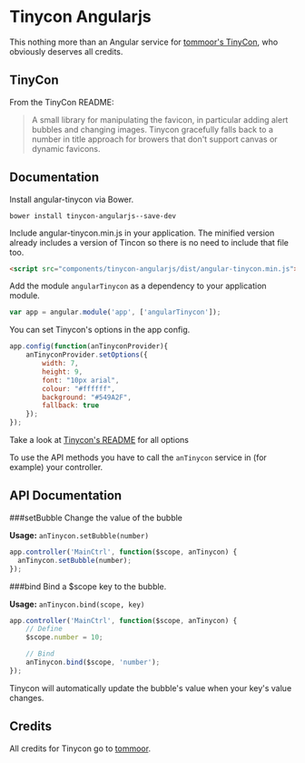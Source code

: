 # Tinycon Angularjs
This nothing more than an Angular service for [tommoor's TinyCon](https://github.com/tommoor/tinycon), who obviously deserves all credits. 


## TinyCon
From the TinyCon README:

>A small library for manipulating the favicon, in particular adding alert bubbles and changing images. Tinycon gracefully falls back to a number in title approach for browers that don't support canvas or dynamic favicons.

## Documentation 

Install angular-tinycon via Bower.
```
bower install tinycon-angularjs--save-dev
```

Include angular-tinycon.min.js in your application. The minified version already includes a version of Tincon so there is no need to include that file too.
```html
<script src="components/tinycon-angularjs/dist/angular-tinycon.min.js"></script>
```

Add the module ```angularTinycon``` as a dependency to your application module.
```javascript
var app = angular.module('app', ['angularTinycon']);
```

You can set Tinycon's options in the app config. 
```javascript
app.config(function(anTinyconProvider){
    anTinyconProvider.setOptions({
        width: 7,
        height: 9,
        font: "10px arial",
        colour: "#ffffff",
        background: "#549A2F",
        fallback: true
    });
});
```
Take a look at [Tinycon's README](https://github.com/tommoor/tinycon#options) for all options

To use the API methods you have to call the ```anTinycon``` service in (for example) your controller.

## API Documentation

###setBubble
Change the value of the bubble

**Usage:** ```anTinycon.setBubble(number)```

```javascript
app.controller('MainCtrl', function($scope, anTinycon) {
  anTinycon.setBubble(number);
});
```

###bind
Bind a $scope key to the bubble.

**Usage:** ```anTinycon.bind(scope, key)```

```javascript
app.controller('MainCtrl', function($scope, anTinycon) {
    // Define
    $scope.number = 10;

    // Bind
    anTinycon.bind($scope, 'number');
});
```

Tinycon will automatically update the bubble's value when your key's value changes.

## Credits
All credits for Tinycon go to [tommoor](https://github.com/tommoor).